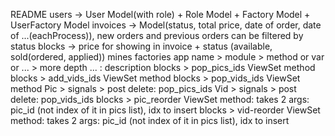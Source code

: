 README
users -> User Model(with role) + Role Model + Factory Model + UserFactory Model
invoices -> Model(status, total price, date of order, date of ...(eachProcess)), new orders and previous orders can be filtered by status
blocks -> price for showing in invoice + status (available, sold(ordered, applied))
mines
factories
app name > module > method or var or ... > more depth ... : description
blocks > pop_pics_ids ViewSet method
blocks > add_vids_ids ViewSet method
blocks > pop_vids_ids ViewSet method
Pic > signals > post delete: pop_pics_ids 
Vid > signals > post delete: pop_vids_ids
blocks > pic_reorder ViewSet method: takes 2 args: pic_id (not index of it in pics list), idx to insert
blocks > vid-reorder ViewSet method: takes 2 args: pic_id (not index of it in pics list), idx to insert
